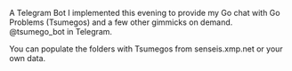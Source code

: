 A Telegram Bot I implemented this evening to provide my Go chat with Go Problems (Tsumegos) and a few other gimmicks on demand. @tsumego_bot in Telegram.

You can populate the folders with Tsumegos from senseis.xmp.net or your own data.
